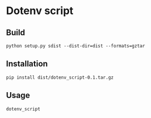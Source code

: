 Dotenv script
========

Build
-----
`python setup.py sdist --dist-dir=dist --formats=gztar`

Installation
-----------
`pip install dist/dotenv_script-0.1.tar.gz`

Usage
-----
`dotenv_script`
